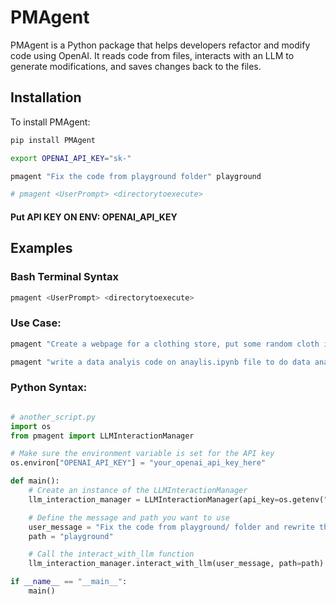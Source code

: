 # PMAgent

PMAgent is a Python package that helps developers refactor and modify code using OpenAI. It reads code from files, interacts with an LLM to generate modifications, and saves changes back to the files.

## Installation

To install PMAgent:

```bash
pip install PMAgent

export OPENAI_API_KEY="sk-"

pmagent "Fix the code from playground folder" playground

# pmagent <UserPrompt> <directorytoexecute>

```
#### Put API KEY ON ENV: OPENAI_API_KEY


## Examples

### Bash Terminal Syntax
```bash
pmagent <UserPrompt> <directorytoexecute>
```
### Use Case:
```bash
pmagent "Create a webpage for a clothing store, put some random cloth images from online free images for products and add an add-to-cart button, i have create folder web-page" web-page

pmagent "write a data analyis code on anaylis.ipynb file to do data analyiss on data from data-analysis folder" data-analysis
```


### Python Syntax:
```python

# another_script.py
import os
from pmagent import LLMInteractionManager

# Make sure the environment variable is set for the API key
os.environ["OPENAI_API_KEY"] = "your_openai_api_key_here"

def main():
    # Create an instance of the LLMInteractionManager
    llm_interaction_manager = LLMInteractionManager(api_key=os.getenv("OPENAI_API_KEY"))

    # Define the message and path you want to use
    user_message = "Fix the code from playground/ folder and rewrite the code in an advanced professional way on the same file"
    path = "playground"

    # Call the interact_with_llm function
    llm_interaction_manager.interact_with_llm(user_message, path=path)

if __name__ == "__main__":
    main()

```